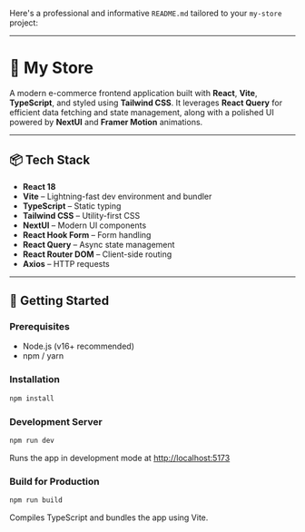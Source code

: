 Here's a professional and informative `README.md` tailored to your `my-store` project:

---

# 🛒 My Store

A modern e-commerce frontend application built with **React**, **Vite**, **TypeScript**, and styled using **Tailwind CSS**. It leverages **React Query** for efficient data fetching and state management, along with a polished UI powered by **NextUI** and **Framer Motion** animations.

---

## 📦 Tech Stack

- **React 18**
- **Vite** – Lightning-fast dev environment and bundler
- **TypeScript** – Static typing
- **Tailwind CSS** – Utility-first CSS
- **NextUI** – Modern UI components
- **React Hook Form** – Form handling
- **React Query** – Async state management
- **React Router DOM** – Client-side routing
- **Axios** – HTTP requests

---

## 🚀 Getting Started

### Prerequisites

- Node.js (v16+ recommended)
- npm / yarn

### Installation

```bash
npm install
```

### Development Server

```bash
npm run dev
```

Runs the app in development mode at [http://localhost:5173](http://localhost:5173)

### Build for Production

```bash
npm run build
```

Compiles TypeScript and bundles the app using Vite.

